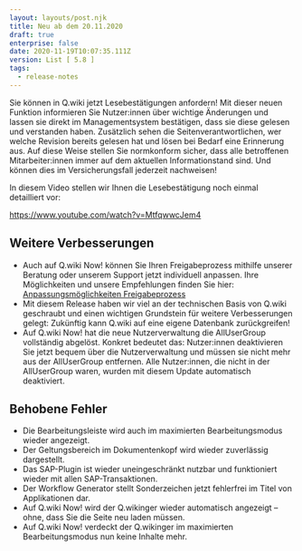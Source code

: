 ```yaml
---
layout: layouts/post.njk
title: Neu ab dem 20.11.2020
draft: true
enterprise: false
date: 2020-11-19T10:07:35.111Z
version: List [ 5.8 ]
tags:
  - release-notes
---
```

Sie können in Q.wiki jetzt Lesebestätigungen anfordern! Mit dieser neuen Funktion informieren Sie Nutzer:innen über wichtige Änderungen und lassen sie direkt im Managementsystem bestätigen, dass sie diese gelesen und verstanden haben. Zusätzlich sehen die Seitenverantwortlichen, wer welche Revision bereits gelesen hat und lösen bei Bedarf eine Erinnerung aus. Auf diese Weise stellen Sie normkonform sicher, dass alle betroffenen Mitarbeiter:innen immer auf dem aktuellen Informationstand sind. Und können dies im Versicherungsfall jederzeit nachweisen! 

In diesem Video stellen wir Ihnen die Lesebestätigung noch einmal detailliert vor: 

https://www.youtube.com/watch?v=MtfqwwcJem4

## Weitere Verbesserungen

* Auch auf Q.wiki Now! können Sie Ihren Freigabeprozess mithilfe unserer Beratung oder unserem Support jetzt individuell anpassen. Ihre Möglichkeiten und unsere Empfehlungen finden Sie hier: [Anpassungsmöglichkeiten Freigabeprozess](https://releases.modell-aachen.de//faq/custom-workflows.html) 
* Mit diesem Release haben wir viel an der technischen Basis von Q.wiki geschraubt und einen wichtigen Grundstein für weitere Verbesserungen gelegt: Zukünftig kann Q.wiki auf eine eigene Datenbank zurückgreifen! 
* Auf Q.wiki Now! hat die neue Nutzerverwaltung die AllUserGroup vollständig abgelöst. Konkret bedeutet das: Nutzer:innen deaktivieren Sie jetzt bequem über die Nutzerverwaltung und müssen sie nicht mehr aus der AllUserGroup entfernen. Alle Nutzer:innen, die nicht in der AllUserGroup waren, wurden mit diesem Update automatisch deaktiviert. 

## Behobene Fehler

* Die Bearbeitungsleiste wird auch im maximierten Bearbeitungsmodus wieder angezeigt. 
* Der Geltungsbereich im Dokumentenkopf wird wieder zuverlässig dargestellt. 
* Das SAP-Plugin ist wieder uneingeschränkt nutzbar und funktioniert wieder mit allen SAP-Transaktionen. 
* Der Workflow Generator stellt Sonderzeichen jetzt fehlerfrei im Titel von Applikationen dar. 
* Auf Q.wiki Now! wird der Q.wikinger wieder automatisch angezeigt – ohne, dass Sie die Seite neu laden müssen.
* Auf Q.wiki Now! verdeckt der Q.wikinger im maximierten Bearbeitungsmodus nun keine Inhalte mehr.